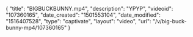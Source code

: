 {
    "title": "BIGBUCKBUNNY.mp4",
    "description": "YPYP",
    "videoid": "107360165",
    "date_created": "1501553104",
    "date_modified": "1516407528",
    "type": "captivate",
    "layout": "video",
    "url": "\/v\/big-buck-bunny-mp4\/107360165"
}